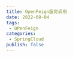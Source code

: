 ```yaml
---
title: OpenFeign服务调用
date: 2022-09-04
tags:
 - OPenFeign
categories:
 - SpringCloud
publish: false
---
```


